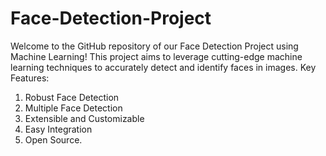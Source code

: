 # Face-Detection-Project
Welcome to the GitHub repository of our Face Detection Project using Machine Learning! This project aims to leverage cutting-edge machine learning techniques to accurately detect and identify faces in images. 
Key Features: 
1) Robust Face Detection
2) Multiple Face Detection
3) Extensible and Customizable
4) Easy Integration
5) Open Source.
